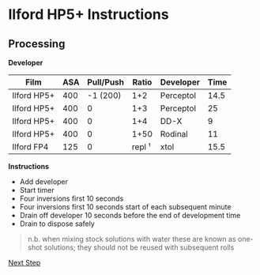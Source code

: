 # Ilford HP5+ Instructions

## Processing

**Developer**

| Film          | ASA | Pull/Push | Ratio | Developer | Time |
|---------------|-----|-----------|-------|-----------|------|
| Ilford HP5+   | 400 | -1 (200)  |  1+2  | Perceptol | 14.5 |
| Ilford HP5+   | 400 |  0        |  1+3  | Perceptol | 25   |
| Ilford HP5+   | 400 |  0        |  1+4  | DD-X      | 9    |
| Ilford HP5+   | 400 |  0        |  1+50 | Rodinal   | 11   |
| Ilford FP4    | 125 |  0        | repl ¹ | xtol     | 15.5 |


**Instructions**

- Add developer
- Start timer
- Four inversions first 10 seconds
- Four inversions first 10 seconds start of each subsequent minute
- Drain off developer 10 seconds before the end of development time
- Drain to dispose safely

> n.b. when mixing stock solutions with water these are known as one-shot solutions; they should not be reused with subsequent rolls

[Next Step](PROCESSING.md#developer)
